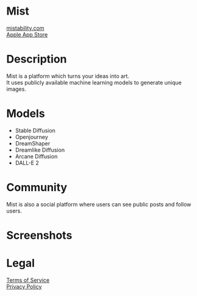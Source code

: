 # Mist
[mistability.com](https://mistability.com)<br>
[Apple App Store](https://apps.apple.com/us/app/mist/id6444297303)

# Description
Mist is a platform which turns your ideas into art.<br>
It uses publicly available machine learning models to generate unique images.

# Models
- Stable Diffusion
- Openjourney
- DreamShaper
- Dreamlike Diffusion
- Arcane Diffusion
- DALL-E 2

# Community
Mist is also a social platform where users can see public posts and follow users.

# Screenshots

# Legal
[Terms of Service](https://mistability.com/terms)<br>
[Privacy Policy](https://mistability.com/privacy)

